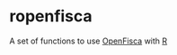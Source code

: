 ropenfisca
==========

A set of functions to use [OpenFisca](openfisca.fr) with [R](http://cran.r-project.org/)



